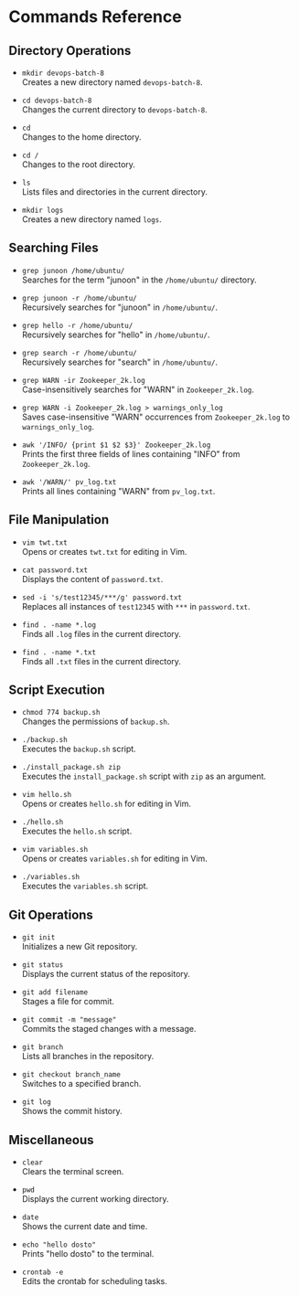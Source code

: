 # Commands Reference

## Directory Operations
- `mkdir devops-batch-8`  
  Creates a new directory named `devops-batch-8`.

- `cd devops-batch-8`  
  Changes the current directory to `devops-batch-8`.

- `cd`  
  Changes to the home directory.

- `cd /`  
  Changes to the root directory.

- `ls`  
  Lists files and directories in the current directory.

- `mkdir logs`  
  Creates a new directory named `logs`.

## Searching Files
- `grep junoon /home/ubuntu/`  
  Searches for the term "junoon" in the `/home/ubuntu/` directory.

- `grep junoon -r /home/ubuntu/`  
  Recursively searches for "junoon" in `/home/ubuntu/`.

- `grep hello -r /home/ubuntu/`  
  Recursively searches for "hello" in `/home/ubuntu/`.

- `grep search -r /home/ubuntu/`  
  Recursively searches for "search" in `/home/ubuntu/`.

- `grep WARN -ir Zookeeper_2k.log`  
  Case-insensitively searches for "WARN" in `Zookeeper_2k.log`.

- `grep WARN -i Zookeeper_2k.log > warnings_only_log`  
  Saves case-insensitive "WARN" occurrences from `Zookeeper_2k.log` to `warnings_only_log`.

- `awk '/INFO/ {print $1 $2 $3}' Zookeeper_2k.log`  
  Prints the first three fields of lines containing "INFO" from `Zookeeper_2k.log`.

- `awk '/WARN/' pv_log.txt`  
  Prints all lines containing "WARN" from `pv_log.txt`.

## File Manipulation
- `vim twt.txt`  
  Opens or creates `twt.txt` for editing in Vim.

- `cat password.txt`  
  Displays the content of `password.txt`.

- `sed -i 's/test12345/***/g' password.txt`  
  Replaces all instances of `test12345` with `***` in `password.txt`.

- `find . -name *.log`  
  Finds all `.log` files in the current directory.

- `find . -name *.txt`  
  Finds all `.txt` files in the current directory.

## Script Execution
- `chmod 774 backup.sh`  
  Changes the permissions of `backup.sh`.

- `./backup.sh`  
  Executes the `backup.sh` script.

- `./install_package.sh zip`  
  Executes the `install_package.sh` script with `zip` as an argument.

- `vim hello.sh`  
  Opens or creates `hello.sh` for editing in Vim.

- `./hello.sh`  
  Executes the `hello.sh` script.

- `vim variables.sh`  
  Opens or creates `variables.sh` for editing in Vim.

- `./variables.sh`  
  Executes the `variables.sh` script.

## Git Operations
- `git init`  
  Initializes a new Git repository.

- `git status`  
  Displays the current status of the repository.

- `git add filename`  
  Stages a file for commit.

- `git commit -m "message"`  
  Commits the staged changes with a message.

- `git branch`  
  Lists all branches in the repository.

- `git checkout branch_name`  
  Switches to a specified branch.

- `git log`  
  Shows the commit history.

## Miscellaneous
- `clear`  
  Clears the terminal screen.

- `pwd`  
  Displays the current working directory.

- `date`  
  Shows the current date and time.

- `echo "hello dosto"`  
  Prints "hello dosto" to the terminal.

- `crontab -e`  
  Edits the crontab for scheduling tasks.
